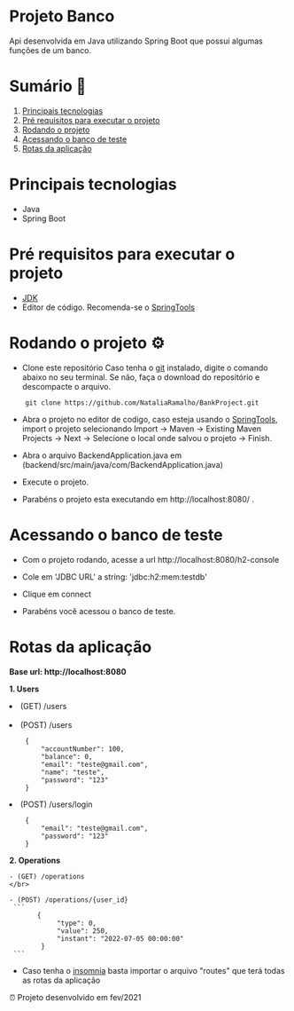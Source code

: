 # Projeto Banco
Api desenvolvida em Java utilizando Spring Boot que possui algumas funções de um banco.

Sumário 📑 
=================
   1. [Principais tecnologias](#Principais-tecnologias)
   2. [Pré requisitos para executar o projeto](#Pré-requisitos-para-executar-o-projeto)
   3. [Rodando o projeto](#Rodando-o-projeto)
   4. [Acessando o banco de teste](#Acessando-o-banco-de-teste)
   5. [Rotas da aplicação ](#Rotas-da-aplicação )

# Principais tecnologias
- Java
- Spring Boot

# Pré requisitos para executar o projeto 
- [JDK](https://www.oracle.com/java/technologies/downloads/#java18)
- Editor de código. Recomenda-se o [SpringTools](https://spring.io/tools)

# Rodando o projeto ⚙️

- Clone este repositório 
Caso tenha o [git](https://git-scm.com/downloads) instalado, digite o comando abaixo no seu terminal. 
Se não, faça o download do repositório e descompacte o arquivo.

`````
    git clone https://github.com/NataliaRamalho/BankProject.git
`````

- Abra o projeto no editor de codigo, caso esteja usando o [SpringTools](https://spring.io/tools), import o projeto selecionando Import -> Maven -> Existing Maven Projects -> Next -> Selecione o local onde salvou o projeto -> Finish.

- Abra o arquivo BackendApplication.java em (backend/src/main/java/com/BackendApplication.java)

- Execute o projeto.

- Parabéns o projeto esta executando em http://localhost:8080/ .

# Acessando o banco de teste 

- Com o projeto rodando, acesse a url http://localhost:8080/h2-console

- Cole em 'JDBC URL' a string: 'jdbc:h2:mem:testdb' 

- Clique em connect

- Parabéns você acessou o banco de teste.

# Rotas da aplicação 
**Base url: http://localhost:8080**

**1. Users**
    <li> (GET) /users </li>        
    <li> (POST) /users </li>   

`````
    {
        "accountNumber": 100,
        "balance": 0,
        "email": "teste@gmail.com",
        "name": "teste",
        "password": "123"
    }
`````
<li> (POST) /users/login </li>   

```
    {
        "email": "teste@gmail.com",
        "password": "123"
    }
```


**2. Operations**

    - (GET) /operations 
    </br>

    - (POST) /operations/{user_id}
     ```
           {
                "type": 0,
                "value": 250,
                "instant": "2022-07-05 00:00:00"
            }
     ```

- Caso tenha o [insomnia](https://insomnia.rest/download) basta importar o arquivo "routes" que terá todas as rotas da aplicação

⏰ Projeto desenvolvido em fev/2021